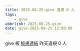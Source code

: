 ```yaml
---
title: 2025-08-25-give 違規 0 人
tags:
    - give
abbrlink: 2025-08-25-give
date: give-2025-08-25 12:00:00
---
```

give 板 [板規連結](https://www.ptt.cc/bbs/give/M.1612495900.A.C32.html)
昨天違規 0 人

